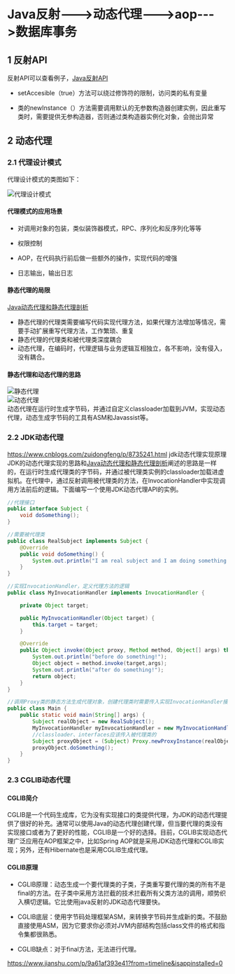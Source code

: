 #  Java反射--->动态代理--->aop--->数据库事务

## 1  反射API

反射API可以查看例子，[Java反射API](http://www.cnblogs.com/rollenholt/archive/2011/09/02/2163758.html) 

- setAccesible（true）方法可以绕过修饰符的限制，访问类的私有变量

- 类的newInstance（）方法需要调用默认的无参数构造器创建实例，因此重写类时，需要提供无参构造器，否则通过类构造器实例化对象，会抛出异常

## 2 动态代理

### 2.1 代理设计模式

代理设计模式的类图如下：  

![代理设计模式](https://ss0.bdstatic.com/70cFuHSh_Q1YnxGkpoWK1HF6hhy/it/u=1965692009,2527935801&fm=26&gp=0.jpg)

#### 代理模式的应用场景

- 对调用对象的包装，类似装饰器模式，RPC、序列化和反序列化等等

- 权限控制

- AOP，在代码执行前后做一些额外的操作，实现代码的增强

- 日志输出，输出日志

#### 静态代理的局限

[Java动态代理和静态代理剖析](https://blog.csdn.net/qq_43171869/article/details/85268950)
- 静态代理的代理类需要编写代码实现代理方法，如果代理方法增加等情况，需要手动扩展重写代理方法，工作繁琐、重复
- 静态代理的代理类和被代理类深度耦合
- 动态代理，在编码时，代理逻辑与业务逻辑互相独立，各不影响，没有侵入，没有耦合。
#### 静态代理和动态代理的思路
![静态代理](https://img-blog.csdnimg.cn/2018122621173213)  
![动态代理](https://img-blog.csdnimg.cn/2018122621173238)  
动态代理在运行时生成字节码，并通过自定义classloader加载到JVM，实现动态代理，动态生成字节码的工具有ASM和Javassist等。

### 2.2 JDK动态代理

https://www.cnblogs.com/zuidongfeng/p/8735241.html  jdk动态代理实现原理
JDK的动态代理实现的思路和[Java动态代理和静态代理剖析](https://blog.csdn.net/qq_43171869/article/details/85268950)阐述的思路是一样的，在运行时生成代理类的字节码，并通过被代理类实例的classloader加载进虚拟机。在代理中，通过反射调用被代理类的方法，在InvocationHandler中实现调用方法前后的逻辑。下面编写一个使用JDK动态代理API的实例。  

```java
//代理接口
public interface Subject {
    void doSomething();
}

//需要被代理类
public class RealSubject implements Subject {
    @Override
    public void doSomething() {
        System.out.println("I am real subject and I am doing something!");
    }
}

//实现InvocationHandler，定义代理方法的逻辑
public class MyInvocationHandler implements InvocationHandler {

    private Object target;

    public MyInvocationHandler(Object target) {
        this.target = target;
    }

    @Override
    public Object invoke(Object proxy, Method method, Object[] args) throws Throwable {
        System.out.println("before do something!");
        Object object = method.invoke(target,args);
        System.out.println("after do something!");
        return object;
    }
}

//调用Proxy类的静态方法生成代理对象，创建代理类时需要传入实现InvocationHandler接口的实例
public class Main {
    public static void main(String[] args) {
        Subject realObject = new RealSubject();
        MyInvocationHandler myInvocationHandler = new MyInvocationHandler(realObject);
        //classloader、interfaces应该传入被代理类的
        Subject proxyObject = (Subject) Proxy.newProxyInstance(realObject.getClass().getClassLoader(),realObject.getClass().getInterfaces(),myInvocationHandler);
        proxyObject.doSomething();
    }
}

```
### 2.3 CGLIB动态代理

#### CGLIB简介
CGLIB是一个代码生成库，它为没有实现接口的类提供代理，为JDK的动态代理提供了很好的补充。通常可以使用Java的动态代理创建代理，但当要代理的类没有实现接口或者为了更好的性能，CGLIB是一个好的选择。目前，CGLIB实现动态代理广泛应用在AOP框架之中，比如Spring AOP就是采用JDK动态代理和CGLIB实现；另外，还有Hibernate也是采用CGLIB生成代理。

#### CGLIB原理
- CGLIB原理：动态生成一个要代理类的子类，子类重写要代理的类的所有不是final的方法。在子类中采用方法拦截的技术拦截所有父类方法的调用，顺势织入横切逻辑。它比使用java反射的JDK动态代理要快。

- CGLIB底层：使用字节码处理框架ASM，来转换字节码并生成新的类。不鼓励直接使用ASM，因为它要求你必须对JVM内部结构包括class文件的格式和指令集都很熟悉。

- CGLIB缺点：对于final方法，无法进行代理。  


https://www.jianshu.com/p/9a61af393e41?from=timeline&isappinstalled=0

